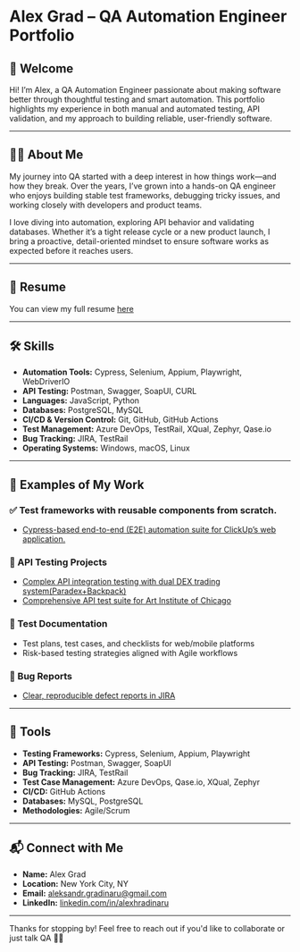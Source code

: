 # Alex Grad – QA Automation Engineer Portfolio

## 👋 Welcome  
Hi! I’m Alex, a QA Automation Engineer passionate about making software better through thoughtful testing and smart automation. This portfolio highlights my experience in both manual and automated testing, API validation, and my approach to building reliable, user-friendly software.

---

## 🙋‍♂️ About Me  
My journey into QA started with a deep interest in how things work—and how they break. Over the years, I’ve grown into a hands-on QA engineer who enjoys building stable test frameworks, debugging tricky issues, and working closely with developers and product teams.

I love diving into automation, exploring API behavior and validating databases. Whether it’s a tight release cycle or a new product launch, I bring a proactive, detail-oriented mindset to ensure software works as expected before it reaches users.

---

## 📄 Resume  
You can view my full resume [here](https://docs.google.com/document/d/1Z1M1fWXxdNaNpa-hgmTgRdrhPPn5bME4/edit?usp=sharing&ouid=102321711083835436893&rtpof=true&sd=true)

---

## 🛠️ Skills  
- **Automation Tools:** Cypress, Selenium, Appium, Playwright, WebDriverIO  
- **API Testing:** Postman, Swagger, SoapUI, CURL  
- **Languages:** JavaScript, Python  
- **Databases:** PostgreSQL, MySQL  
- **CI/CD & Version Control:** Git, GitHub, GitHub Actions  
- **Test Management:** Azure DevOps, TestRail, XQual, Zephyr, Qase.io  
- **Bug Tracking:** JIRA, TestRail  
- **Operating Systems:** Windows, macOS, Linux  

---

## 💼 Examples of My Work  
### ✅ Test frameworks with reusable components from scratch.
- [Cypress-based end-to-end (E2E) automation suite for ClickUp’s web application.](https://github.com/AlexHradinaru/clickup-qa)

### 🔌 API Testing Projects  
- [Complex API integration testing with dual DEX trading system(Paradex+Backpack)](https://github.com/AlexHradinaru/dual-dex-hedge-bot)
- [Comprehensive API test suite for Art Institute of Chicago](https://www.postman.com/test88-5981/test-suite-for-the-art-institute-of-chicago/overview)

### 📄 Test Documentation  
- Test plans, test cases, and checklists for web/mobile platforms  
- Risk-based testing strategies aligned with Agile workflows  

### 🐞 Bug Reports  
- [Clear, reproducible defect reports in JIRA](https://drive.google.com/drive/folders/12a-j9OGWF7UetR0ZR9J2GqZJwoyNzuMK?usp=sharing)

---

## 🔧 Tools  
- **Testing Frameworks:** Cypress, Selenium, Appium, Playwright  
- **API Testing:** Postman, Swagger, SoapUI  
- **Bug Tracking:** JIRA, TestRail  
- **Test Case Management:** Azure DevOps, Qase.io, XQual, Zephyr  
- **CI/CD:** GitHub Actions  
- **Databases:** MySQL, PostgreSQL  
- **Methodologies:** Agile/Scrum  

---

## 📬 Connect with Me  
- **Name:** Alex Grad  
- **Location:** New York City, NY  
- **Email:** [aleksandr.gradinaru@gmail.com](mailto:aleksandr.gradinaru@gmail.com)  
- **LinkedIn:** [linkedin.com/in/alexhradinaru](https://www.linkedin.com/in/alexhradinaru)

---

Thanks for stopping by! Feel free to reach out if you'd like to collaborate or just talk QA 👨‍💻
